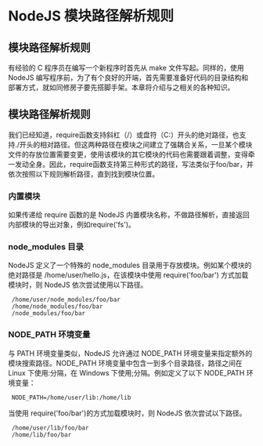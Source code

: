 # NodeJS 模块路径解析规则

## 模块路径解析规则

有经验的 C 程序员在编写一个新程序时首先从 make 文件写起。同样的，使用 NodeJS 编写程序前，为了有个良好的开端，首先需要准备好代码的目录结构和部署方式，就如同修房子要先搭脚手架。本章将介绍与之相关的各种知识。

## 模块路径解析规则

我们已经知道，require函数支持斜杠（/）或盘符（C:）开头的绝对路径，也支持./开头的相对路径。但这两种路径在模块之间建立了强耦合关系，一旦某个模块文件的存放位置需要变更，使用该模块的其它模块的代码也需要跟着调整，变得牵一发动全身。因此，require函数支持第三种形式的路径，写法类似于foo/bar，并依次按照以下规则解析路径，直到找到模块位置。

### 内置模块

如果传递给 require 函数的是 NodeJS 内置模块名称，不做路径解析，直接返回内部模块的导出对象，例如require('fs')。

### node_modules 目录

NodeJS 定义了一个特殊的 node_modules 目录用于存放模块。例如某个模块的绝对路径是 /home/user/hello.js，在该模块中使用 require('foo/bar') 方式加载模块时，则 NodeJS 依次尝试使用以下路径。

```
 /home/user/node_modules/foo/bar
 /home/node_modules/foo/bar
 /node_modules/foo/bar
```

### NODE_PATH 环境变量

与 PATH 环境变量类似，NodeJS 允许通过 NODE_PATH 环境变量来指定额外的模块搜索路径。NODE_PATH 环境变量中包含一到多个目录路径，路径之间在 Linux 下使用:分隔，在 Windows 下使用;分隔。例如定义了以下 NODE_PATH 环境变量：

```
 NODE_PATH=/home/user/lib:/home/lib
```

当使用 require('foo/bar')的方式加载模块时，则 NodeJS 依次尝试以下路径。

```
 /home/user/lib/foo/bar
 /home/lib/foo/bar
```